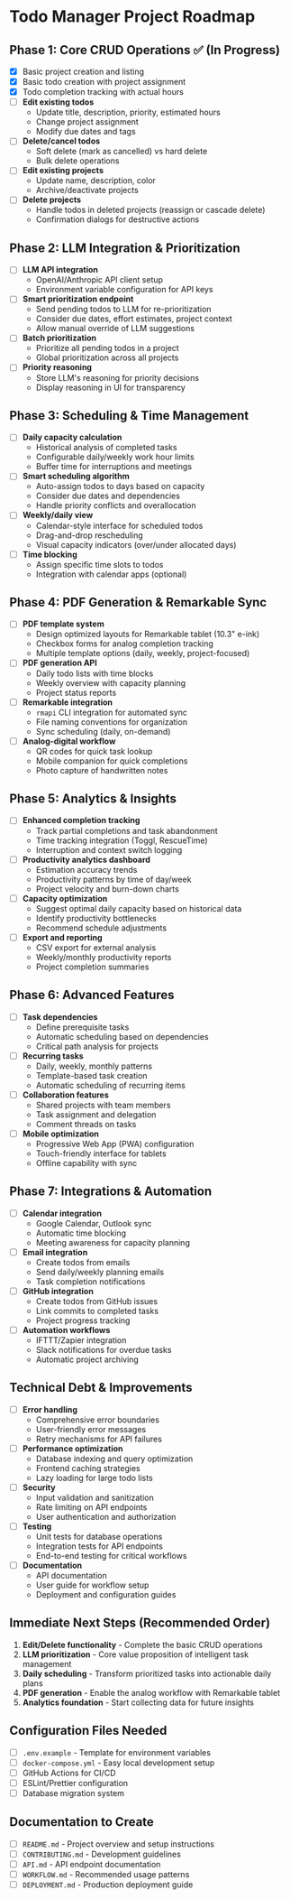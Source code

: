# Todo Manager Project Roadmap

## Phase 1: Core CRUD Operations ✅ (In Progress)

- [x] Basic project creation and listing
- [x] Basic todo creation with project assignment
- [x] Todo completion tracking with actual hours
- [ ] **Edit existing todos**
  - Update title, description, priority, estimated hours
  - Change project assignment
  - Modify due dates and tags
- [ ] **Delete/cancel todos**
  - Soft delete (mark as cancelled) vs hard delete
  - Bulk delete operations
- [ ] **Edit existing projects**
  - Update name, description, color
  - Archive/deactivate projects
- [ ] **Delete projects**
  - Handle todos in deleted projects (reassign or cascade delete)
  - Confirmation dialogs for destructive actions

## Phase 2: LLM Integration & Prioritization

- [ ] **LLM API integration**
  - OpenAI/Anthropic API client setup
  - Environment variable configuration for API keys
- [ ] **Smart prioritization endpoint**
  - Send pending todos to LLM for re-prioritization
  - Consider due dates, effort estimates, project context
  - Allow manual override of LLM suggestions
- [ ] **Batch prioritization**
  - Prioritize all pending todos in a project
  - Global prioritization across all projects
- [ ] **Priority reasoning**
  - Store LLM's reasoning for priority decisions
  - Display reasoning in UI for transparency

## Phase 3: Scheduling & Time Management

- [ ] **Daily capacity calculation**
  - Historical analysis of completed tasks
  - Configurable daily/weekly work hour limits
  - Buffer time for interruptions and meetings
- [ ] **Smart scheduling algorithm**
  - Auto-assign todos to days based on capacity
  - Consider due dates and dependencies
  - Handle priority conflicts and overallocation
- [ ] **Weekly/daily view**
  - Calendar-style interface for scheduled todos
  - Drag-and-drop rescheduling
  - Visual capacity indicators (over/under allocated days)
- [ ] **Time blocking**
  - Assign specific time slots to todos
  - Integration with calendar apps (optional)

## Phase 4: PDF Generation & Remarkable Sync

- [ ] **PDF template system**
  - Design optimized layouts for Remarkable tablet (10.3" e-ink)
  - Checkbox forms for analog completion tracking
  - Multiple template options (daily, weekly, project-focused)
- [ ] **PDF generation API**
  - Daily todo lists with time blocks
  - Weekly overview with capacity planning
  - Project status reports
- [ ] **Remarkable integration**
  - `rmapi` CLI integration for automated sync
  - File naming conventions for organization
  - Sync scheduling (daily, on-demand)
- [ ] **Analog-digital workflow**
  - QR codes for quick task lookup
  - Mobile companion for quick completions
  - Photo capture of handwritten notes

## Phase 5: Analytics & Insights

- [ ] **Enhanced completion tracking**
  - Track partial completions and task abandonment
  - Time tracking integration (Toggl, RescueTime)
  - Interruption and context switch logging
- [ ] **Productivity analytics dashboard**
  - Estimation accuracy trends
  - Productivity patterns by time of day/week
  - Project velocity and burn-down charts
- [ ] **Capacity optimization**
  - Suggest optimal daily capacity based on historical data
  - Identify productivity bottlenecks
  - Recommend schedule adjustments
- [ ] **Export and reporting**
  - CSV export for external analysis
  - Weekly/monthly productivity reports
  - Project completion summaries

## Phase 6: Advanced Features

- [ ] **Task dependencies**
  - Define prerequisite tasks
  - Automatic scheduling based on dependencies
  - Critical path analysis for projects
- [ ] **Recurring tasks**
  - Daily, weekly, monthly patterns
  - Template-based task creation
  - Automatic scheduling of recurring items
- [ ] **Collaboration features**
  - Shared projects with team members
  - Task assignment and delegation
  - Comment threads on tasks
- [ ] **Mobile optimization**
  - Progressive Web App (PWA) configuration
  - Touch-friendly interface for tablets
  - Offline capability with sync

## Phase 7: Integrations & Automation

- [ ] **Calendar integration**
  - Google Calendar, Outlook sync
  - Automatic time blocking
  - Meeting awareness for capacity planning
- [ ] **Email integration**
  - Create todos from emails
  - Send daily/weekly planning emails
  - Task completion notifications
- [ ] **GitHub integration**
  - Create todos from GitHub issues
  - Link commits to completed tasks
  - Project progress tracking
- [ ] **Automation workflows**
  - IFTTT/Zapier integration
  - Slack notifications for overdue tasks
  - Automatic project archiving

## Technical Debt & Improvements

- [ ] **Error handling**
  - Comprehensive error boundaries
  - User-friendly error messages
  - Retry mechanisms for API failures
- [ ] **Performance optimization**
  - Database indexing and query optimization
  - Frontend caching strategies
  - Lazy loading for large todo lists
- [ ] **Security**
  - Input validation and sanitization
  - Rate limiting on API endpoints
  - User authentication and authorization
- [ ] **Testing**
  - Unit tests for database operations
  - Integration tests for API endpoints
  - End-to-end testing for critical workflows
- [ ] **Documentation**
  - API documentation
  - User guide for workflow setup
  - Deployment and configuration guides

## Immediate Next Steps (Recommended Order)

1. **Edit/Delete functionality** - Complete the basic CRUD operations
2. **LLM prioritization** - Core value proposition of intelligent task management
3. **Daily scheduling** - Transform prioritized tasks into actionable daily plans
4. **PDF generation** - Enable the analog workflow with Remarkable tablet
5. **Analytics foundation** - Start collecting data for future insights

## Configuration Files Needed

- [ ] `.env.example` - Template for environment variables
- [ ] `docker-compose.yml` - Easy local development setup
- [ ] GitHub Actions for CI/CD
- [ ] ESLint/Prettier configuration
- [ ] Database migration system

## Documentation to Create

- [ ] `README.md` - Project overview and setup instructions
- [ ] `CONTRIBUTING.md` - Development guidelines
- [ ] `API.md` - API endpoint documentation
- [ ] `WORKFLOW.md` - Recommended usage patterns
- [ ] `DEPLOYMENT.md` - Production deployment guide
